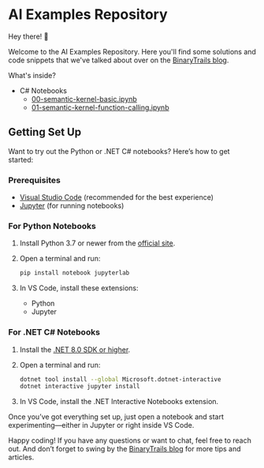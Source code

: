 # AI Examples Repository

Hey there! 👋

Welcome to the AI Examples Repository. Here you'll find some solutions and code snippets that we've talked about over on the [BinaryTrails blog](https://binarytrails.com/).

What's inside?

- C# Notebooks  
  - [00-semantic-kernel-basic.ipynb](00-semantic-kernel-basic/00-semantic-kernel-basic.ipynb)
  - [01-semantic-kernel-function-calling.ipynb](01-semantic-kernel-function-calling/01-semantic-kernel-function-calling.ipynb)

## Getting Set Up

Want to try out the Python or .NET C# notebooks? Here’s how to get started:

### Prerequisites

- [Visual Studio Code](https://code.visualstudio.com/) (recommended for the best experience)
- [Jupyter](https://jupyter.org/) (for running notebooks)

### For Python Notebooks

1. Install Python 3.7 or newer from the [official site](https://www.python.org/downloads/).
2. Open a terminal and run:

   ```sh
   pip install notebook jupyterlab
   ```

3. In VS Code, install these extensions:
   - Python
   - Jupyter

### For .NET C# Notebooks

1. Install the [.NET 8.0 SDK or higher](https://dotnet.microsoft.com/download).
2. Open a terminal and run:

   ```sh
   dotnet tool install --global Microsoft.dotnet-interactive
   dotnet interactive jupyter install
   ```

3. In VS Code, install the .NET Interactive Notebooks extension.

Once you’ve got everything set up, just open a notebook and start experimenting—either in Jupyter or right inside VS Code.

Happy coding! If you have any questions or want to chat, feel free to reach out. And don’t forget to swing by the [BinaryTrails blog](https://binarytrails.com/) for more tips and articles.
